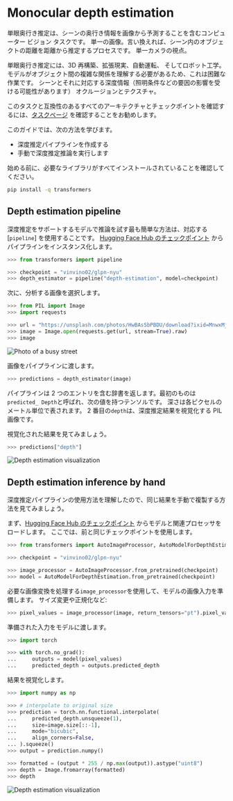 <!--Copyright 2023 The HuggingFace Team. All rights reserved.

Licensed under the Apache License, Version 2.0 (the "License"); you may not use this file except in compliance with
the License. You may obtain a copy of the License at

http://www.apache.org/licenses/LICENSE-2.0

Unless required by applicable law or agreed to in writing, software distributed under the License is distributed on
an "AS IS" BASIS, WITHOUT WARRANTIES OR CONDITIONS OF ANY KIND, either express or implied. See the License for the
specific language governing permissions and limitations under the License.

⚠️ Note that this file is in Markdown but contain specific syntax for our doc-builder (similar to MDX) that may not be
rendered properly in your Markdown viewer.

-->

# Monocular depth estimation

単眼奥行き推定は、シーンの奥行き情報を画像から予測することを含むコンピューター ビジョン タスクです。
単一の画像。言い換えれば、シーン内のオブジェクトの距離を距離から推定するプロセスです。
単一カメラの視点。

単眼奥行き推定には、3D 再構築、拡張現実、自動運転、
そしてロボット工学。モデルがオブジェクト間の複雑な関係を理解する必要があるため、これは困難な作業です。
シーンとそれに対応する深度情報（照明条件などの要因の影響を受ける可能性があります）
オクルージョンとテクスチャ。

<Tip>

このタスクと互換性のあるすべてのアーキテクチャとチェックポイントを確認するには、[タスクページ](https://huggingface.co/tasks/depth-estimation) を確認することをお勧めします。

</Tip>

このガイドでは、次の方法を学びます。

* 深度推定パイプラインを作成する
* 手動で深度推定推論を実行します

始める前に、必要なライブラリがすべてインストールされていることを確認してください。

```bash
pip install -q transformers
```

## Depth estimation pipeline

深度推定をサポートするモデルで推論を試す最も簡単な方法は、対応する [`pipeline`] を使用することです。
[Hugging Face Hub のチェックポイント](https://huggingface.co/models?pipeline_tag=Depth-estimation&sort=downloads) からパイプラインをインスタンス化します。


```py
>>> from transformers import pipeline

>>> checkpoint = "vinvino02/glpn-nyu"
>>> depth_estimator = pipeline("depth-estimation", model=checkpoint)
```

次に、分析する画像を選択します。

```py
>>> from PIL import Image
>>> import requests

>>> url = "https://unsplash.com/photos/HwBAsSbPBDU/download?ixid=MnwxMjA3fDB8MXxzZWFyY2h8MzR8fGNhciUyMGluJTIwdGhlJTIwc3RyZWV0fGVufDB8MHx8fDE2Nzg5MDEwODg&force=true&w=640"
>>> image = Image.open(requests.get(url, stream=True).raw)
>>> image
```

<div class="flex justify-center">
     <img src="https://huggingface.co/datasets/huggingface/documentation-images/resolve/main/transformers/tasks/depth-estimation-example.jpg" alt="Photo of a busy street"/>
</div>

画像をパイプラインに渡します。

```py
>>> predictions = depth_estimator(image)
```

パイプラインは 2 つのエントリを含む辞書を返します。最初のものは`predicted_ Depth`と呼ばれ、次の値を持つテンソルです。
深さは各ピクセルのメートル単位で表されます。
2 番目の`depth`は、深度推定結果を視覚化する PIL 画像です。

視覚化された結果を見てみましょう。

```py
>>> predictions["depth"]
```

<div class="flex justify-center">
     <img src="https://huggingface.co/datasets/huggingface/documentation-images/resolve/main/transformers/tasks/depth-visualization.png" alt="Depth estimation visualization"/>
</div>

## Depth estimation inference by hand

深度推定パイプラインの使用方法を理解したので、同じ結果を手動で複製する方法を見てみましょう。

まず、[Hugging Face Hub のチェックポイント](https://huggingface.co/models?pipeline_tag=Depth-estimation&sort=downloads) からモデルと関連プロセッサをロードします。
ここでは、前と同じチェックポイントを使用します。


```py
>>> from transformers import AutoImageProcessor, AutoModelForDepthEstimation

>>> checkpoint = "vinvino02/glpn-nyu"

>>> image_processor = AutoImageProcessor.from_pretrained(checkpoint)
>>> model = AutoModelForDepthEstimation.from_pretrained(checkpoint)
```

必要な画像変換を処理する`image_processor`を使用して、モデルの画像入力を準備します。
サイズ変更や正規化など:

```py
>>> pixel_values = image_processor(image, return_tensors="pt").pixel_values
```

準備された入力をモデルに渡します。

```py
>>> import torch

>>> with torch.no_grad():
...     outputs = model(pixel_values)
...     predicted_depth = outputs.predicted_depth
```

結果を視覚化します。


```py
>>> import numpy as np

>>> # interpolate to original size
>>> prediction = torch.nn.functional.interpolate(
...     predicted_depth.unsqueeze(1),
...     size=image.size[::-1],
...     mode="bicubic",
...     align_corners=False,
... ).squeeze()
>>> output = prediction.numpy()

>>> formatted = (output * 255 / np.max(output)).astype("uint8")
>>> depth = Image.fromarray(formatted)
>>> depth
```

<div class="flex justify-center">
     <img src="https://huggingface.co/datasets/huggingface/documentation-images/resolve/main/transformers/tasks/depth-visualization.png" alt="Depth estimation visualization"/>
</div>
